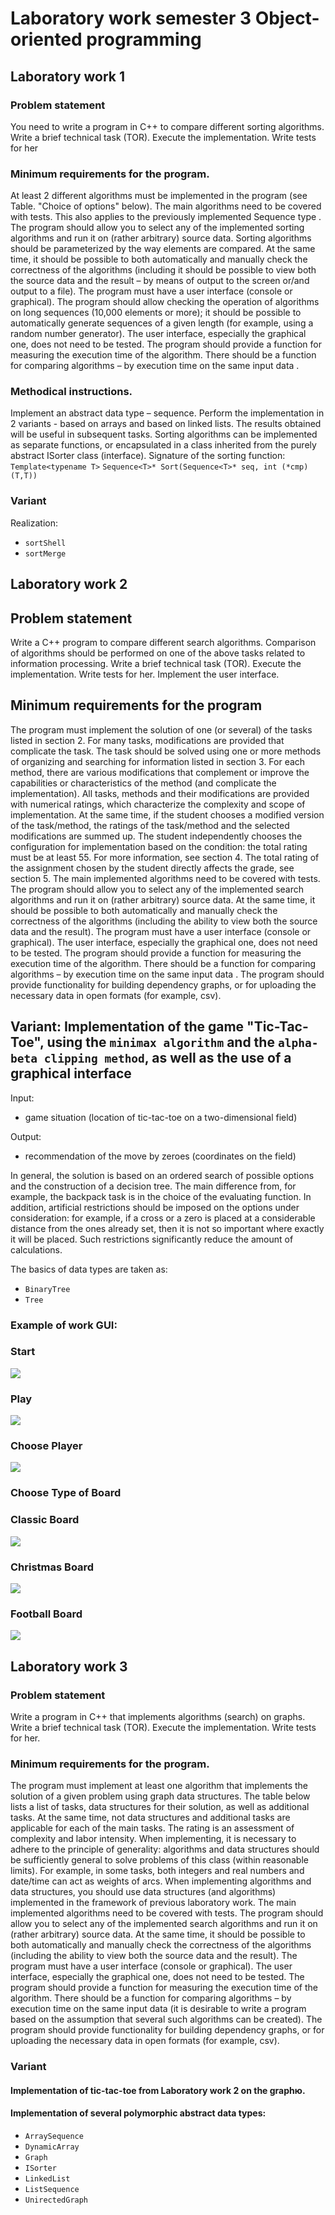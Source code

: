 # Laboratory work semester 3 Object-oriented programming

## Laboratory work 1

### Problem statement
You need to write a program in C++ to compare different sorting algorithms. Write a brief technical task (TOR). Execute the implementation. Write tests for her

### Minimum requirements for the program. 
At least 2 different algorithms must be implemented in the program (see Table. "Choice of options" below). The main algorithms need to be covered with tests. This also applies to the previously implemented Sequence type . The program should allow you to select any of the implemented sorting algorithms and run it on (rather arbitrary) source data. Sorting algorithms should be parameterized by the way elements are compared. At the same time, it should be possible to both automatically and manually check the correctness of the algorithms (including it should be possible to view both the source data and the result – by means of output to the screen or/and output to a file). The program must have a user interface (console or graphical). The program should allow checking the operation of algorithms on long sequences (10,000 elements or more); it should be possible to automatically generate sequences of a given length (for example, using a random number generator). The user interface, especially the graphical one, does not need to be tested. The program should provide a function for measuring the execution time of the algorithm. There should be a function for comparing algorithms – by execution time on the same input data .
### Methodical instructions. 
Implement an abstract data type – sequence. Perform the implementation in 2 variants - based on arrays and based on linked lists. The results obtained will be useful in subsequent tasks. Sorting algorithms can be implemented as separate functions, or encapsulated in a class inherited from the purely abstract ISorter class (interface). Signature of the sorting function:
`Template<typename T>`
`Sequence<T>* Sort(Sequence<T>* seq, int (*cmp)(T,T))`
### Variant
Realization:
+ `sortShell`
+ `sortMerge`

## Laboratory work 2

## Problem statement
Write a C++ program to compare different search algorithms. Comparison of algorithms should be performed on one of the above tasks related to information processing. Write a brief technical task (TOR). Execute the implementation. Write tests for her. Implement the user interface.

## Minimum requirements for the program
The program must implement the solution of one (or several) of the tasks listed in section 2. For many tasks, modifications are provided that complicate the task. The task should be solved using one or more methods of organizing and searching for information listed in section 3. For each method, there are various modifications that complement or improve the capabilities or characteristics of the method (and complicate the implementation). All tasks, methods and their modifications are provided with numerical ratings, which characterize the complexity and scope of implementation. At the same time, if the student chooses a modified version of the task/method, the ratings of the task/method and the selected modifications are summed up. The student independently chooses the configuration for implementation based on the condition: the total rating must be at least 55. For more information, see section 4. The total rating of the assignment chosen by the student directly affects the grade, see section 5.
The main implemented algorithms need to be covered with tests. The program should allow you to select any of the implemented search algorithms and run it on (rather arbitrary) source data. At the same time, it should be possible to both automatically and manually check the correctness of the algorithms (including the ability to view both the source data and the result). The program must have a user interface (console or graphical). The user interface, especially the graphical one, does not need to be tested. The program should provide a function for measuring the execution time of the algorithm. There should be a function for comparing algorithms – by execution time on the same input data . The program should provide functionality for building dependency graphs, or for uploading the necessary data in open formats (for example, csv).

## Variant: Implementation of the game "Tic-Tac-Toe", using the `minimax algorithm` and the `alpha-beta clipping method`, as well as the use of a graphical interface

Input:
 + game situation (location of tic-tac-toe on a two-dimensional field)


Output:
 + recommendation of the move by zeroes (coordinates on the field)

In general, the solution is based on an ordered search of possible options and the construction of a decision tree. The main difference from, for example, the backpack task is in the choice of the evaluating function. In addition, artificial restrictions should be imposed on the options under consideration: for example, if a cross or a zero is placed at a considerable distance from the ones already set, then it is not so important where exactly it will be placed. Such restrictions significantly reduce the amount of calculations.

The basics of data types are taken as:
+ `BinaryTree`
+ `Tree`

### Example of work GUI:

### Start

![](Tic_Tac_Toe_Images/Start.png)

### Play

![](Tic_Tac_Toe_Images/Play.png)

### Choose Player

![](Tic_Tac_Toe_Images/Player.png)

### Choose Type of Board

### Classic Board
![](Tic_Tac_Toe_Images/CF.png) 

### Christmas Board
![](Tic_Tac_Toe_Images/CrF.png) 

### Football Board
![](Tic_Tac_Toe_Images/FF.png) 

## Laboratory work 3

### Problem statement
Write a program in C++ that implements algorithms (search) on graphs. Write a brief technical task (TOR). Execute the implementation. Write tests for her.

### Minimum requirements for the program. 
The program must implement at least one algorithm that implements the solution of a given problem using graph data structures. The table below lists a list of tasks, data structures for their solution, as well as additional tasks. At the same time, not data structures and additional tasks are applicable for each of the main tasks. The rating is an assessment of complexity and labor intensity.
When implementing, it is necessary to adhere to the principle of generality: algorithms and data structures should be sufficiently general to solve problems of this class (within reasonable limits). For example, in some tasks, both integers and real numbers and date/time can act as weights of arcs. 
When implementing algorithms and data structures, you should use data structures (and algorithms) implemented in the framework of previous laboratory work.
The main implemented algorithms need to be covered with tests. The program should allow you to select any of the implemented search algorithms and run it on (rather arbitrary) source data. At the same time, it should be possible to both automatically and manually check the correctness of the algorithms (including the ability to view both the source data and the result). The program must have a user interface (console or graphical). The user interface, especially the graphical one, does not need to be tested. The program should provide a function for measuring the execution time of the algorithm. There should be a function for comparing algorithms – by execution time on the same input data (it is desirable to write a program based on the assumption that several such algorithms can be created). The program should provide functionality for building dependency graphs, or for uploading the necessary data in open formats (for example, csv).


### Variant

#### Implementation of tic-tac-toe from Laboratory work 2 on the graphю.
#### Implementation of several polymorphic abstract data types:
+ `ArraySequence`
+ `DynamicArray`
+ `Graph`
+ `ISorter`
+ `LinkedList`
+ `ListSequence`
+ `UnirectedGraph`


